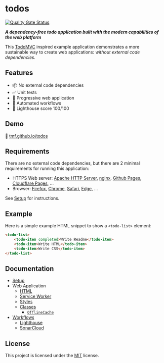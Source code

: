 # todos

[![Quality Gate Status](https://sonarcloud.io/api/project_badges/measure?project=tmf_todos&metric=alert_status&token=f75248b8a964fcccde991ddc628a90100f059766)](https://sonarcloud.io/dashboard?id=tmf_todos)

**_A dependency-free todo application built with the modern capabilities of the web platform_**

This [TodoMVC](tastejs/todomvc) inspired example application demonstrates a more sustainable way to create web applications: _without external code dependencies_.

## Features

- 📦 No external code dependencies
- ✅ Unit tests
- 🌈 Progressive web application
- 🤖 Automated workflows
- 🎇 Lighthouse score 100/100

## Demo

🚀 [tmf.github.io/todos](https://tmf.github.io/todos)

## Requirements

There are no external code dependencies, but there are 2 minimal requirements for running this application:

- HTTPS Web server: [Apache HTTP Server](https://httpd.apache.org), [nginx](https://nginx.org), [Github Pages](https://pages.github.com), [Cloudflare Pages](https://pages.cloudflare.com), ...
- Browser: [Firefox](https://mozilla.org/firefox/all#product-desktop-developer), [Chrome](https://google.com/chrome), [Safari](https://developer.apple.com/safari/download), [Edge](https://microsoft.com/edge), ...

See [Setup](SETUP.md) for instructions.

## Example
Here is a simple example HTML snippet to show a `<todo-list>` element:
```html
<todo-list>
	<todo-item completed>Write Readme</todo-item>
	<todo-item>Write HTML</todo-item>
	<todo-item>Write CSS</todo-item>
</todo-list>

```

## Documentation

- [Setup](SETUP.md)
- Web Application
	- [HTML](docs/)
	- [Service Worker](docs/serviceworker.md)
	- [Styles](docs/styles)
	- [Classes](docs/classes)
		- [`OfflineCache`](docs/classes/offline-cache.md)
- [Workflows](.github/workflows)
	- [Lighthouse](.github/workflows/lighthouse.md)
	- [SonarCloud](.github/workflows/sonarcloud.md)

## License

This project is licensed under the [MIT](LICENSE) license.
